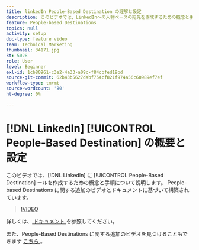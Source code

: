 ```yaml
---
title: linkedIn People-Based Destination の理解と設定
description: このビデオでは、LinkedInへの人物ベースの宛先を作成するための概念と手順について説明します。 People-based Destinations に関する追加のビデオとドキュメントに基づいて構築されています。
feature: People-based Destinations
topics: null
activity: setup
doc-type: feature video
team: Technical Marketing
thumbnail: 34171.jpg
kt: 5028
role: User
level: Beginner
exl-id: 1cb80961-c3e2-4a33-a09c-f84cbfed19bd
source-git-commit: 62b43b5627dabf754cf821f974a56c60989ef7ef
workflow-type: tm+mt
source-wordcount: '80'
ht-degree: 0%

---
```


# [!DNL LinkedIn] [!UICONTROL People-Based Destination] の概要と設定

このビデオでは、[!DNL LinkedIn] に [!UICONTROL People-Based Destination] ールを作成するための概念と手順について説明します。 People-based Destinations に関する追加のビデオとドキュメントに基づいて構築されています。

>[!VIDEO](https://video.tv.adobe.com/v/38431/?quality=12&captions=jpn)

詳しくは、[ ドキュメント ](https://experienceleague.adobe.com/docs/audience-manager/user-guide/features/destinations/people-based/people-based-destinations-overview.html?lang=ja) を参照してください。

また、People-Based Destinations に関する追加のビデオを見つけることもできます [ こちら ](https://adobe.ly/aamlearnpbd)。
